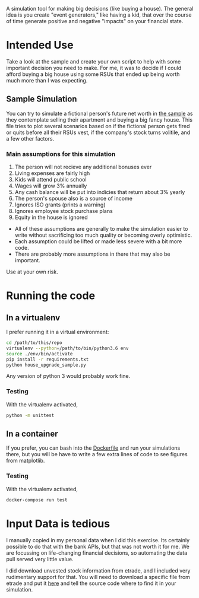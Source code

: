 A simulation tool for making big decisions (like buying a house).
The general idea is you create "event generators," like having a kid, that over the course of time generate positive and negative "impacts" on your financial state.

# Intended Use
Take a look at the sample and create your own script to help with some important decision you need to make.
For me, it was to decide if I could afford buying a big house using some RSUs that ended up being worth much more than I was expecting.

## Sample Simulation
You can try to simulate a fictional person's future net worth in [the sample](./house_upgrade_sample.py) as they contemplate selling their apartment and buying a big fancy house.
This file tries to plot several scenarios based on if the fictional person gets fired or quits before all their RSUs vest, if the company's stock turns volitile, and a few other factors.
### Main assumptions for this simulation
1. The person will not recieve any additional bonuses ever
1. Living expenses are fairly high
1. Kids will attend public school
1. Wages will grow 3% annually
1. Any cash balance will be put into indicies that return about 3% yearly
1. The person's spouse also is a source of income
1. Ignores ISO grants (prints a warning)
1. Ignores employee stock purchase plans
1. Equity in the house is ignored

- All of these assumptions are generally to make the simulation easier to write without sacrificing too much quality or becoming overly optimistic.
- Each assumption could be lifted or made less severe with a bit more code.
- There are probably more assumptions in there that may also be important.

Use at your own risk.

# Running the code

## In a virtualenv
I prefer running it in a virtual environment:
```bash
cd /path/to/this/repo
virtualenv --python=/path/to/bin/python3.6 env
source ./env/bin/activate
pip install -r requirements.txt
python house_upgrade_sample.py
```
Any version of python 3 would probably work fine.

### Testing
With the virtualenv activated,
```bash
python -m unittest
```

## In a container
If you prefer, you can bash into the [Dockerfile](./Dockerfile) and run your simulations there, but you will be have to write a few extra lines of code to see figures from matplotlib.
### Testing
With the virtualenv activated,
```bash
docker-compose run test
```


# Input Data is tedious
I manually copied in my personal data when I did this exercise.
Its certainly possible to do that with the bank APIs, but that was not worth it for me.
We are focussing on life-changing financial decisions, so automating the data pull served very little value.

I did download unvested stock information from etrade, and I included very rudimentary support for that.
You will need to download a specific file from etrade and put it [here](./data_inputs) and tell the source code where to find it in your simulation.